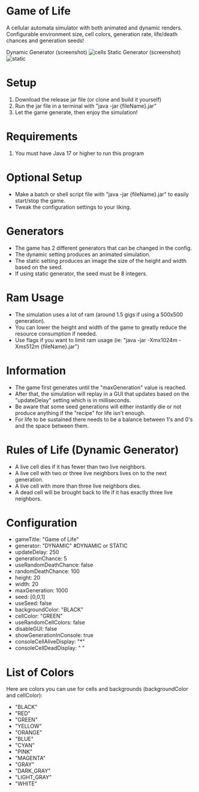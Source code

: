 # Game of Life
A cellular automata simulator with both animated and dynamic renders. Configurable environment size, cell colors, generation rate, life/death chances and generation seeds!

Dynamic Generator (screenshot)
![cells](https://user-images.githubusercontent.com/8346060/198699697-83156dba-cd84-4402-beb7-07c8de1f9df8.png)
Static Generator (screenshot)
![static](https://user-images.githubusercontent.com/8346060/198701385-26c9658f-8eac-4684-8ff7-7f7cc19f04bd.png)


# Setup
1. Download the release jar file (or clone and build it yourself)
2. Run the jar file in a terminal with "java -jar {fileName}.jar"
3. Let the game generate, then enjoy the simulation!

# Requirements
1. You must have Java 17 or higher to run this program

# Optional Setup
- Make a batch or shell script file with "java -jar {fileName}.jar" to easily start/stop the game.
- Tweak the configuration settings to your liking.

# Generators

- The game has 2 different generators that can be changed in the config.
- The dynamic setting produces an animated simulation.
- The static setting produces an image the size of the height and width based on the seed.
- If using static generator, the seed must be 8 integers.

# Ram Usage
- The simulation uses a lot of ram (around 1.5 gigs if using a 500x500 generation).
- You can lower the height and width of the game to greatly reduce the resource consumption if needed.
- Use flags if you want to limit ram usage (ie: "java -jar -Xmx1024m -Xms512m {fileName}.jar")

# Information
- The game first generates until the "maxGeneration" value is reached.
- After that, the simulation will replay in a GUI that updates based on the "updateDelay" setting which is in milliseconds.
- Be aware that some seed generations will either instantly die or not produce anything if the "recipe" for life isn't enough.
- For life to be sustained there needs to be a balance between 1's and 0's and the space between them.

# Rules of Life (Dynamic Generator)
- A live cell dies if it has fewer than two live neighbors. 
- A live cell with two or three live neighbors lives on to the next generation. 
- A live cell with more than three live neighbors dies. 
- A dead cell will be brought back to life if it has exactly three live neighbors.

# Configuration 
- gameTitle: "Game of Life"
- generator: "DYNAMIC" #DYNAMIC or STATIC
- updateDelay: 250
- generationChance: 5
- useRandomDeathChance: false
- randomDeathChance: 100
- height: 20
- width: 20
- maxGeneration: 1000
- seed: [0,0,1]
- useSeed: false
- backgroundColor: "BLACK"
- cellColor: "GREEN"
- useRandomCellColors: false
- disableGUI: false
- showGenerationInConsole: true
- consoleCellAliveDisplay: "*"
- consoleCellDeadDisplay: " "

# List of Colors

Here are colors you can use for cells and backgrounds (backgroundColor and cellColor):
- "BLACK"
- "RED"
- "GREEN"
- "YELLOW"
- "ORANGE" 
- "BLUE" 
- "CYAN" 
- "PINK"
- "MAGENTA" 
- "GRAY"
- "DARK_GRAY"
- "LIGHT_GRAY"
- "WHITE"
